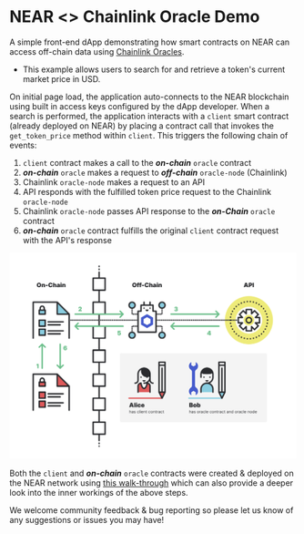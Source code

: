 # NEAR <> Chainlink Oracle Demo

A simple front-end dApp demonstrating how smart contracts on NEAR can access off-chain data using [Chainlink Oracles](https://chain.link/).

- This example allows users to search for and retrieve a token's current market price in USD. 

On initial page load, the application auto-connects to the NEAR blockchain using built in access keys configured by the dApp developer. When a search is performed, the application interacts with a `client` smart contract (already deployed on NEAR) by placing a contract call that invokes the `get_token_price` method within `client`. This triggers the following chain of events:

1) `client` contract makes a call to the ***on-chain*** `oracle` contract
2) ***on-chain*** `oracle` makes a request to ***off-chain*** `oracle-node` (Chainlink)
3) Chainlink `oracle-node` makes a request to an API
4) API responds with the fulfilled token price request to the Chainlink `oracle-node` 
5) Chainlink `oracle-node` passes API response to the ***on-Chain*** `oracle` contract
6) ***on-chain*** `oracle` contract fulfills the original `client` contract request with the API's response

![Chainlink and NEAR diagram](src/assets/near-chainlink-diagram-v1.png)

Both the `client` and ***on-chain*** `oracle` contracts were created & deployed on the NEAR network using [this walk-through](https://github.com/smartcontractkit/near-protocol-contracts) which can also provide a deeper look into the inner workings of the above steps.

We welcome community feedback & bug reporting so please let us know of any suggestions or issues you may have!